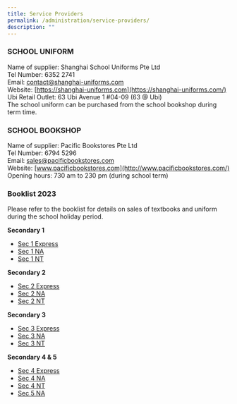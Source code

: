 ```yaml
---
title: Service Providers
permalink: /administration/service-providers/
description: ""
---
```

### SCHOOL UNIFORM 
Name of supplier: Shanghai School Uniforms Pte Ltd <br> 
Tel Number: 6352 2741  <br>
Email:&nbsp;[contact@shanghai-uniforms.com](mailto:contact@shanghai-uniforms.com)  <br>
Website:&nbsp;[https://shanghai-uniforms.com](https://shanghai-uniforms.com/)  <br>
Ubi Retail Outlet: 63 Ubi Avenue 1 #04-09 (63 @ Ubi)   <br>
The school uniform can be purchased from the school bookshop during term time.

### **SCHOOL BOOKSHOP**  

Name of supplier: Pacific Bookstores Pte Ltd <br>
Tel Number: 6794 5296 <br>
Email:&nbsp;[sales@pacificbookstores.com](mailto:sales@pacificbookstores.com) <br>
Website:&nbsp;[www.pacificbookstores.com](http://www.pacificbookstores.com/) <br>
Opening hours: 730 am to 230 pm (during school term)

### Booklist 2023
Please refer to the booklist for details on sales of textbooks and uniform during the school holiday period.


**Secondary 1**
* [Sec 1 Express](/files/1exp%202023.pdf)
* [Sec 1 NA](/files/1na%202023.pdf)
* [Sec 1 NT](/files/1nt%202023.pdf)

**Secondary 2**
* [Sec 2 Express](/files/2exp%202023.pdf)
* [Sec 2 NA](/files/2na%202023.pdf)
* [Sec 2 NT](/files/2nt%202023.pdf)

**Secondary 3**
* [Sec 3 Express](/files/3exp%202023.pdf)
* [Sec 3 NA](/files/3na%202023.pdf)
* [Sec 3 NT](/files/3nt%202023.pdf)

**Secondary 4 &amp; 5**
* [Sec 4 Express](/files/4exp%202023.pdf)
* [Sec 4 NA](/files/4na%202023.pdf)
* [Sec 4 NT](/files/4nt%202023.pdf)
*   [Sec 5 NA](/files/5na%202023.pdf)